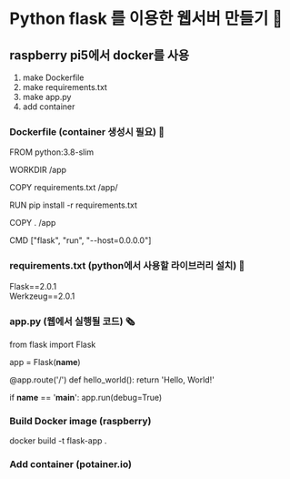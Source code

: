 # Python flask 를 이용한 웹서버 만들기 🚢
## raspberry pi5에서 docker를 사용   

 1. make Dockerfile
 2. make requirements.txt
 3. make app.py
 4. add container

### Dockerfile (container 생성시 필요) 🧰
FROM python:3.8-slim

WORKDIR /app

COPY requirements.txt /app/

RUN pip install -r requirements.txt

COPY . /app

CMD ["flask", "run", "--host=0.0.0.0"]

### requirements.txt (python에서 사용할 라이브러리 설치) 🧰
Flask==2.0.1   
Werkzeug==2.0.1   

### app.py (웹에서 실행될 코드) 🗞️
from flask import Flask

app = Flask(__name__)

@app.route('/')
def hello_world():
    return 'Hello, World!'

if __name__ == '__main__':
    app.run(debug=True)

### Build Docker image (raspberry)
docker build -t flask-app .

### Add container (potainer.io)
